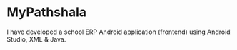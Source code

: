 # MyPathshala
I have developed a school ERP Android application (frontend) using Android Studio, XML &amp; Java.
